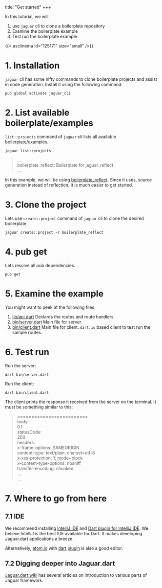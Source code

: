 title: "Get started"
+++

In this tutorial, we will

1. use `jaguar` cli to clone a boilerplate repository
2. Examine the boilerplate example
3. Test run the boilerplate example

{{< asciinema id="125171" size="small" />}}

# 1. Installation

`jaguar` cli has some nifty commands to clone boilerplate projects and assist in code generation. Install it using the following command:

`pub global activate jaguar_cli`

# 2. List available boilerplate/examples

`list::projects` command of `jaguar` cli lists all available boilerplate/examples.

`jaguar list::projects`

> ...  
> boilerplate_reflect: Boilerplate for jaguar_reflect  
> ...  

In this example, we will be using [boilerplate_reflect](https://github.com/jaguar-examples/boilerplate_reflect). Since it uses, source generation instead of reflection, it is much easier to get started.

# 3. Clone the project

Lets use `create::project` command of `jaguar` cli to clone the desired boilerplate.

`jaguar create::project -r boilerplate_reflect`

# 4. pub get

Lets resolve all pub dependencies.

`pub get`

# 5. Examine the example

You might want to peek at the following files:

1. [lib/api.dart](https://github.com/jaguar-examples/boilerplate_reflect/blob/master/lib/api.dart)
Declares the routes and route handlers
2. [bin/server.dart](https://github.com/jaguar-examples/boilerplate_reflect/blob/master/bin/server.dart)
Main file for server
3. [bin/client.dart](https://github.com/jaguar-examples/boilerplate_reflect/blob/master/bin/client.dart)
Main file for client. `dart:io` based client to test run the sample routes.

# 6. Test run

Run the server:

`dart bin/server.dart`

Run the client:

`dart bin/client.dart`

The client prints the response it received from the server on the terminal. It must be something similar to this:

> =========================  
> body:  
> 0.1  
> statusCode:  
> 200  
> headers:  
> x-frame-options: SAMEORIGIN  
> content-type: text/plain; charset=utf-8  
> x-xss-protection: 1; mode=block  
> x-content-type-options: nosniff  
> transfer-encoding: chunked  
> ...  
> ...  

# 7. Where to go from here

## 7.1 IDE
We recommend installing [IntelliJ IDE](https://www.jetbrains.com/idea/) and [Dart plugin for IntelliJ IDE](https://plugins.jetbrains.com/plugin/6351-dart). We believe IntelliJ is the best IDE available for Dart. It makes developing Jaguar.dart applications a breeze.

Alternatively, [atom.io](https://atom.io/) with [dart plugin](https://atom.io/packages/dartlang) is also a good editor.

## 7.2 Digging deeper into Jaguar.dart

[Jaguar.dart wiki](https://github.com/Jaguar-dart/jaguar/wiki) has several articles on introduction to various parts of Jaguar framework.